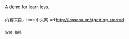 ####
  A demo for learn less.

  ###
  内容来自，less 中文网   url:http://lesscss.cn/#getting-started

  ###
    安装 依赖

    
